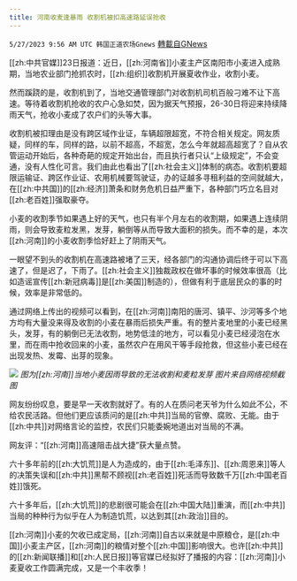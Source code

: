 ```yaml
---
title: 河南收麦逢暴雨 收割机被扣高速路延误抢收
---
```

`5/27/2023 9:56 AM UTC 韩国正道农场Gnews` [轉載自GNews](https://gnews.org/articles/1335463)

[[zh:中共官媒]]23日报道：近日，[[zh:河南省]]小麦主产区南阳市小麦进入成熟期，当地农业部门抢抓农时，[[zh:组织]]收割机开展夏收作业，收割小麦。

然而蹊跷的是，收割机到了，当地交通管理部门对收割机司机百般刁难不让下高速。等待着收割机抢收的农户心急如焚，因为据天气预报，26-30日将迎来持续降雨天气，抢收小麦成了农户们的头等大事。

收割机被扣理由是没有跨区域作业证，车辆超限超宽，不符合相关规定。网友质疑，同样的车，同样的路，以前不超高，不超宽，怎么今年就超高超宽了？自从农管运动开始后，各种奇葩的规定开始出台，而且执行者只认“上级规定”，不会变通，没有人性化可言。我们由此也看出了[[zh:社会主义]]体制的病态。收割机要超限运输证、跨区作业证、农用机械要驾驶证，办的证越多寻租利益的空间就越大，在[[zh:中共国]]的[[zh:经济]]萧条和财务危机日益严重下，各种部门巧立名目对[[zh:老百姓]]强取豪夺。

小麦的收割季节如果遇上好的天气，也只有半个月左右的收割期，如果遇上连续阴雨，则会导致麦粒发黑，发芽，躺倒等从而导致大面积的损失。而不幸的是，本次[[zh:河南]]的小麦收割季恰好赶上了阴雨天气。

一眼望不到头的收割机在高速路被堵了三天，经各部门的沟通协调后终于可以下高速了，但是迟了，下雨了。[[zh:社会主义]]独裁政权在做坏事的时候效率很高（比如造谣宣传[[zh:新冠病毒]]是[[zh:美国]]制造的），但做有利于底层民众的事的时候，效率是非常低的。

通过网络上传出的视频可以看到，在[[zh:河南]]南阳的唐河、镇平、沙河等多个地方均有大量没来得及收割的小麦在暴雨后损失严重。有的整片麦地里的小麦已经黑头，发芽，有的躺倒已无法收割，地势低洼的地方，可以看见小麦已经浸泡在水里，而在雨中抢收回来的小麦，虽然农户在用风干等手段抢救，但这些小麦已经在出现发热、发霉、出芽的现象。

![](https://ipfs.gnews.org/ipfs/QmVAUDRzmTUp1GkYmWjY3KU6aUhsxE6azhK5va7nyvD27S?filename=插图.jpg)
*图为[[zh:河南]]当地小麦因雨导致的无法收割和麦粒发芽 图片来自网络视频截图*

网友纷纷叹息，要是早一天收割就好了。有的人在质问老天爷为什么如此不公，不给农民活路。但他们更应该质问的是[[zh:中共]]当局的官僚、腐败、无能。由于[[zh:中共]]对网络言论的监控，农民们只能委婉地道出对当局的不满。

网友评：“[[zh:河南]]高速阻击战大捷”获大量点赞。

六十多年前的[[zh:大饥荒]]是人为造成的，由于[[zh:毛泽东]]、[[zh:周恩来]]等人的决策失误和[[zh:中共]]黑帮不顾视[[zh:老百姓]]死活而导致数千万[[zh:中国老百姓]]饿死。

六十多年后，[[zh:大饥荒]]的悲剧很可能会在[[zh:中国大陆]]重演，而[[zh:中共]]当局的种种行为似乎在人为制造饥荒，以达到其[[zh:政治]]目的。

[[zh:河南]]小麦的欠收已成定局，[[zh:河南]]自古以来就是中原粮仓，是[[zh:中国]]小麦主产区，[[zh:河南]]的粮情对整个[[zh:中国]]影响很大。也许[[zh:中共]]的[[zh:新闻联播]]和[[zh:人民日报]]等官媒已经拟好了播报的内容：[[zh:河南]]小麦夏收工作圆满完成，又是一个丰收季！
